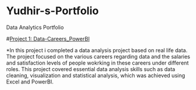 # Yudhir-s-Portfolio
Data Analytics Portfolio

#[Project 1: Data-Careers_PowerBI](https://github.com/YudhirD/Portfolio/tree/Data-Careers_PowerBI)

*In this project i completed a data analysis project based on real life data. The project focused on the various careers regarding data and the salaries and satisfaction levels of people wokrking in these careers under different roles. 
This project covered essential data analysis skills such as data cleaning, visualization and statistical analysis, which was achieved using Excel and PowerBI. 
